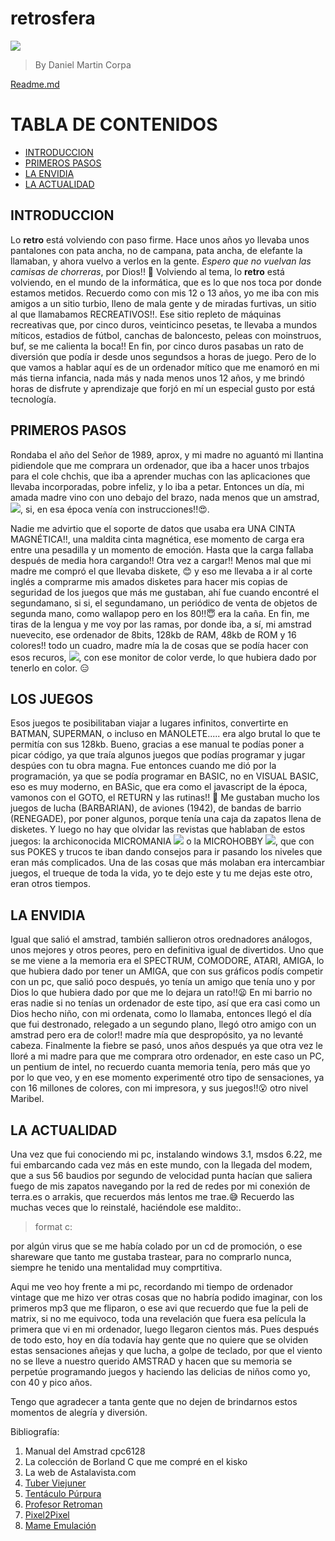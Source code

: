 # retrosfera

![](https://github.com/danicorpa/retrosfera/blob/main/img/images.png )

> By Daniel Martin Corpa

[Readme.md](https://github.com/danicorpa/retrosfera)
# TABLA DE CONTENIDOS
- [INTRODUCCION](#introduccion)
- [PRIMEROS PASOS](#primeros-pasos)
- [LA ENVIDIA](#la-envidia)
- [LA ACTUALIDAD](#la-actualidad)
## INTRODUCCION
Lo **retro** está volviendo con paso firme. Hace unos años yo llevaba unos pantalones con pata ancha, no de campana, pata ancha, de elefante la llamaban, y ahora vuelvo a verlos en la gente.
*Espero que no vuelvan las camisas de chorreras*, por Dios!!  :monocle_face:
Volviendo al tema, lo **retro** está volviendo, en el mundo de la informática, que es lo que nos toca por donde estamos metidos.
Recuerdo como con mis 12 o 13 años, yo me iba con mis amigos a un sitio turbio, lleno de mala gente y de miradas furtivas, un sitio al que llamabamos RECREATIVOS!!. Ese sitio repleto de máquinas recreativas que, por cinco duros, veinticinco pesetas, te llevaba a mundos míticos, estadios de fútbol, canchas de baloncesto, peleas con moinstruos,  buf, se me calienta la boca!!
En fin, por cinco duros pasabas un rato de diversión que podía ir desde unos segundsos a horas de juego.
Pero de lo que vamos a hablar aquí es de un ordenador mítico que me enamoró en mi más tierna infancia, nada más y nada menos unos 12 años, y me brindó horas de disfrute y aprendizaje que forjó en mí un especial gusto por está tecnología.

## PRIMEROS PASOS
Rondaba el año del Señor de 1989, aprox, y mi madre no aguantó mi llantina pidiendole que me comprara un ordenador, que iba a hacer unos trbajos para el cole chchis, que iba a aprender muchas con las aplicaciones que llevaba incorporadas, pobre infeliz, y lo iba a petar.
Entonces un día, mi amada madre vino con uno debajo del brazo, nada menos que un amstrad, ![](https://github.com/danicorpa/retrosfera/blob/main/img/libro.jpg), si, en esa época venía con instrucciones!!:heart_eyes:. 

Nadie me advirtio que el soporte de datos que usaba era UNA CINTA MAGNÉTICA!!, una maldita cinta magnética, ese momento de carga era entre una pesadilla y un momento de emoción. Hasta que la carga fallaba después de media hora cargando!! Otra vez a cargar!!
Menos mal que mi madre me compró el que llevaba diskete, :blush: y eso me llevaba a ir al corte inglés a comprarme mis amados disketes para hacer mis copias de seguridad de los juegos que más me gustaban, ahí fue cuando encontré el segundamano, si si, el segundamano, un periódico de venta de objetos de segunda mano, como wallapop pero en los 80!!:innocent:
era la caña.
En fin, me tiras de la lengua y me voy por las ramas, por donde iba, a sí, mi amstrad nuevecito, ese ordenador de 8bits, 128kb de RAM, 48kb de ROM y 16 colores!! todo un cuadro, madre mía la de cosas que se podía hacer con esos recuros, ![](https://github.com/danicorpa/retrosfera/blob/main/img/juego_batman.jpg), con ese monitor de color verde, lo que hubiera dado por tenerlo en color. :expressionless:

## LOS JUEGOS
Esos juegos te posibilitaban viajar a lugares infinitos, convertirte en BATMAN, SUPERMAN, o incluso en MANOLETE..... era algo brutal lo que te permitía con sus 128kb.
Bueno, gracias a ese manual te podías poner a picar código, ya que traía algunos juegos que podías programar y jugar despúes con tu obra magna.
Fue entonces cuando me dió por la programación, ya que se podía programar en BASIC, no en VISUAL BASIC, eso es muy moderno, en BASic, que era como el javascript de la época, vamonos con el GOTO, el RETURN y las rutinas!! :rocket:
Me gustaban mucho los juegos de lucha (BARBARIAN), de aviones (1942), de bandas de barrio (RENEGADE), por poner algunos, porque tenía una caja da zapatos llena de disketes.
Y luego no hay que olvidar las revistas que hablaban de estos juegos: la archiconocida MICROMANIA ![](https://github.com/danicorpa/retrosfera/blob/main/img/micromania.jpeg) o la
MICROHOBBY ![](https://github.com/danicorpa/retrosfera/blob/main/img/microhobby-001.jpg), que con sus POKES y trucos te iban dando consejos para ir pasando los niveles que eran más complicados.
Una de las cosas que más molaban era intercambiar juegos, el trueque de toda la vida, yo te dejo este y tu me dejas este otro, eran otros tiempos.
## LA ENVIDIA
Igual que salió el amstrad, también sallieron otros orednadores análogos, unos mejores y otros peores, pero en definitiva igual de divertidos.
Uno que se me viene a la memoria era el SPECTRUM, COMODORE, ATARI, AMIGA, lo que hubiera dado por tener un AMIGA, que con sus gráficos podís competir con un pc, que salió poco después, yo tenía un amigo que tenía uno y por Dios lo que hubiera dado por que me lo dejara un rato!!:frowning:
En mi barrio no eras nadie si no tenías un ordenador de este tipo, así que era casi como un Dios hecho niño, con mi ordenata, como lo llamaba, entonces llegó el día que fui destronado, relegado a un segundo plano, llegó otro amigo con un amstrad pero era de color!! madre mía que despropósito, ya no levanté cabeza.
Finalmente la fiebre se pasó, unos años después ya que otra vez le lloré a mi madre para que me comprara otro ordenador, en este caso un PC, un pentium de intel, no recuerdo cuanta memoria tenía, pero más que yo por lo que veo, y en ese momento experimenté otro tipo de sensaciones, ya con 16 millones de colores, con mi impresora, y sus juegos!!:open_mouth:
otro nivel Maribel.

## LA ACTUALIDAD
Una vez que fui conociendo mi pc, instalando windows 3.1, msdos 6.22, me fui embarcando cada vez más en este mundo, con la llegada del modem, que a sus 56 baudios por segundo de velocidad punta hacían que saliera fuego de mis zapatos navegando por la red de redes por mi conexión de terra.es o arrakis, que recuerdos más lentos me trae.:sweat_smile:
Recuerdo las muchas veces que lo reinstalé, haciéndole ese maldito:.

> format c:

por algún virus que se me había colado por un cd de promoción, o ese shareware que tanto me gustaba trastear, para no comprarlo nunca, siempre he tenido una mentalidad muy comprtitiva.

Aqui me veo hoy frente a mi pc, recordando mi tiempo de ordenador vintage que me hizo ver otras cosas que no habría podido imaginar, con los primeros mp3 que me fliparon, o ese avi que recuerdo que fue la peli de matrix, si no me equivoco, toda una revelación que fuera esa película la primera que vi en mi ordenador, luego llegaron cientos más.
Pues después de todo esto, hoy en día todavía hay gente que no quiere que se olviden estas sensaciones añejas y que lucha, a golpe de teclado, por que el viento no se lleve a nuestro querido AMSTRAD y hacen que su memoria se perpetúe programando juegos y haciendo las delicias de niños como yo, con 40 y pico años.

Tengo que agradecer a tanta gente que no dejen de brindarnos estos momentos de alegría y diversión.

Bibliografía:
1. Manual del Amstrad cpc6128
2. La colección de Borland C que me compré en el kisko
3. La web de Astalavista.com
4. [Tuber Viejuner](https://www.youtube.com/c/TuberViejuner)
5. [Tentáculo Púrpura](https://www.youtube.com/c/Tentaculopurpura)
6. [Profesor Retroman](https://www.youtube.com/channel/UCSdIAKvPxlB3VlFDCBvI46A)
7. [Pixel2Pixel](https://www.youtube.com/c/pixel2pixel)
8. [Mame Emulación](https://www.mamedev.org/)